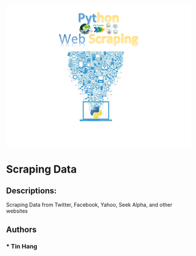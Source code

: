 <img src="Title.PNG">

# Scraping Data  
## Descriptions:  
Scraping Data from Twitter, Facebook, Yahoo, Seek Alpha, and other websites  

## Authors  
### * Tin Hang
